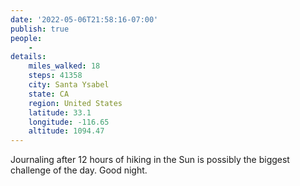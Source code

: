 ```yaml
---
date: '2022-05-06T21:58:16-07:00'
publish: true
people:
    -
details:
    miles_walked: 18
    steps: 41358
    city: Santa Ysabel
    state: CA
    region: United States
    latitude: 33.1
    longitude: -116.65
    altitude: 1094.47
---
```

Journaling after 12 hours of hiking in the Sun is possibly the biggest challenge of the day. Good night.   